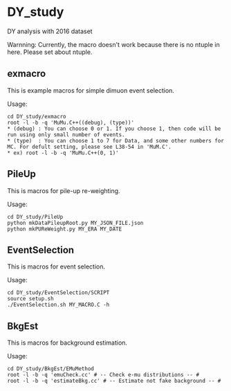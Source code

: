 # DY_study
DY analysis with 2016 dataset

Warnning: Currently, the macro doesn't work because there is no ntuple in here. Please set about ntuple.

## exmacro
This is example macros for simple dimuon event selection.

Usage:

	cd DY_study/exmacro
	root -l -b -q 'MuMu.C++((debug), (type))'
	* (debug) : You can choose 0 or 1. If you choose 1, then code will be run using only small number of events.
	* (type)  : You can choose 1 to 7 for Data, and some other numbers for MC. For defult setting, please see L38-54 in 'MuM.C'.
	* ex) root -l -b -q 'MuMu.C++(0, 1)'

## PileUp
This is macros for pile-up re-weighting.

Usage:

	cd DY_study/PileUp
	python mkDataPileupRoot.py MY_JSON_FILE.json
	python mkPUReWeight.py MY_ERA MY_DATE

## EventSelection
This is macros for event selection.

Usage:

	cd DY_study/EventSelection/SCRIPT
	source setup.sh
	./EventSelection.sh MY_MACRO.C -h

## BkgEst
This is macros for background estimation.

Usage:

	cd DY_study/BkgEst/EMuMethod
	root -l -b -q 'emuCheck.cc' # -- Check e-mu distributions -- #
	root -l -b -q 'estimateBkg.cc' # -- Estimate not fake background -- #

